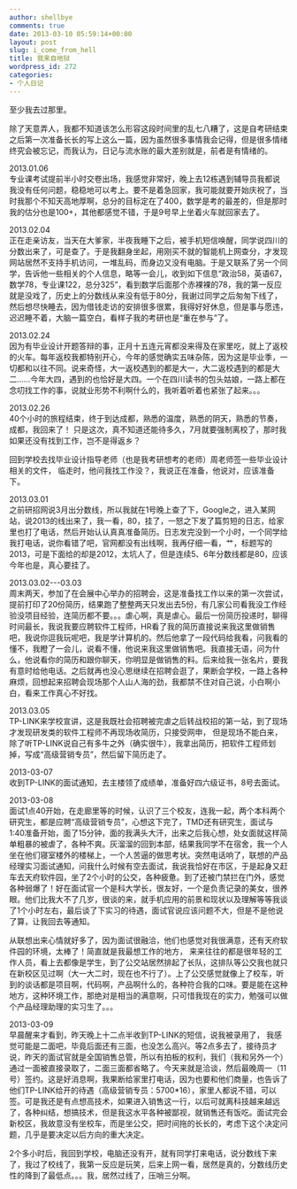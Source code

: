 ```yaml
---
author: shellbye
comments: true
date: 2013-03-10 05:59:14+00:00
layout: post
slug: i_come_from_hell
title: 我来自地狱
wordpress_id: 272
categories:
- 个人日记
---
```


至少我去过那里。  
  
除了天意弄人，我都不知道该怎么形容这段时间里的乱七八糟了，这是自考研结束之后第一次准备长长的写上这么一篇，因为虽然很多事情我会记得，但是很多情绪终究会被忘记，而我认为，日记与流水账的最大差别就是，前者是有情绪的。  
  
2013.01.06  
专业课考试提前半小时交卷出场，我感觉非常好，晚上去12栋遇到辅导员我都说我没有任何问题，稳稳地可以考上。要不是着急回家，我可能就要开始庆祝了，当时我那个不知天高地厚啊，总分的目标定在了400，数学是考的最差的，但是那时我的估分也是100+，其他都感觉不错，于是9号早上坐着火车就回家去了。  
  
2013.02.04  
正在走亲访友，当天在大爹家，半夜我睡下之后，被手机短信唤醒，同学说四川的分数出来了，可是查了。于是我翻身坐起，用刚买不就的智能机上网查分，才发现网站居然不支持手机访问，一堆乱码，而身边又没有电脑。于是又联系了另一个同学，告诉他一些相关的个人信息，略等一会儿，收到如下信息“政治58，英语67，数学78，专业课122，总分325”，看到数学后面那个赤裸裸的78，我的第一反应就是没戏了，历史上的分数线从来没有低于80分，我谢过同学之后匆匆下线了，然后想尽快睡去，因为借钱走访的安排很多很累，我得好好休息，但是事与愿违，迟迟睡不着，大脑一篇空白，看样子我的考研也是“重在参与”了。  
  
2013.02.24  
因为有毕业设计开题答辩的事，正月十五连元宵都没来得及在家里吃，就上了返校的火车。每年返校我都特别开心，今年的感觉确实五味杂陈，因为这是毕业季，一切都和以往不同。说来奇怪，大一返校遇到的都是大一，大二返校遇到的都是大二……今年大四，遇到的也恰好是大四。一个在四川读书的包头姑娘，一路上都在念叨找工作的事，说就业形势不利啊什么的，我听着听着也紧张了起来。。。  
  
2013.02.26  
40个小时的旅程结束，终于到达成都，熟悉的温度，熟悉的阴天，熟悉的节奏，成都，我回来了！ 只是这次，真不知道还能待多久，7月就要强制离校了，那时我如果还没有找到工作，岂不是得返乡？  
  
回到学校去找毕业设计指导老师（也是我考研想考的老师）周老师签一些毕业设计相关的文件， 临走时，他问我找工作没？，我说正在准备，他说对，应该准备下。  
  
2013.03.01  
之前研招网说3月出分数线，所以我就在1号晚上查了下，Google之，进入某网站，说2013的线出来了，我一看，80，挂了，一怒之下发了篇剪短的日志，给家里也打了电话，然后开始认认真真准备简历。日志发完没到一个小时，一个同学给我打电话，说你看错了吧，官网都没有出线啊，我再仔细一看，艹，标题写的2013，可是下面给的却是2012，太坑人了，但是连续5、6年分数线都是80，应该今年也是，真心要挂了。  
  
2013.03.02---03.03  
周末两天，参加了在会展中心举办的招聘会，这是准备找工作以来的第一次尝试，提前打印了20份简历，结果跑了整整两天只发出去5份，有几家公司看我没工作经验没项目经验，连简历都不要。。。虐心啊，真是虐心。最后一份简历投递时，聊得时间最长，我说我要应聘软件工程师，HR看了我的简历直接说来我这里做销售吧，我说你逗我玩呢吧，我是学计算机的。然后他拿了一段代码给我看，问我看的懂不，我瞪了一会儿，说看不懂，他说来我这里做销售吧。我直接无语，问为什么，他说看你的简历和跟你聊天，你明显是做销售的料。后来给我一张名片，要我有意时给他电话。之后就再也没心思继续在招聘会逛了，果断会学校，一路上各种麻烦，回想起来招聘会现场那个人山人海的劲，我都禁不住对自己说，小白啊小白，看来工作真心不好找。  
  
2013.03.05  
TP-LINK来学校宣讲，这是我既社会招聘被完虐之后转战校招的第一站，到了现场才发现研发类的软件工程师不再现场收简历，只接受网申， 但是现场不能白来，除了听TP-LINK说自己有多牛之外（确实很牛），我拿出简历，把软件工程师划掉，写成“高级营销专员”，然后留下简历走了。  
  
2013-03-07  
收到TP-LINK的面试通知，去主楼领了成绩单，准备好四六级证书，8号去面试。   
  
2013-03-08  
面试1点40开始，在走廊里等的时候，认识了三个校友，连我一起，两个本科两个研究生，都是应聘“高级营销专员”，心想这下完了，TMD还有研究生，面试与1:40准备开始，面了15分钟，面的我满头大汗，出来之后我心想，处女面就这样简单粗暴的被虐了，各种不爽。灰溜溜的回到本部，结果我同学不在宿舍，我一个人坐在他们寝室楼外的楼梯上，一个人苦逼的做思考状。突然电话响了，联想的产品经理实习面试通知，问我什么时候有空去面试，我说我恰好在市区，于是起身又赶车去天府软件园，坐了2个小时的公交，各种疲惫。到了还被门禁拦在门外，感觉各种弱爆了！好在面试官一个是科大学长，很友好，一个是负责记录的美女，很养眼。他们比我大不了几岁，很谈的来，就手机应用的前景和现状以及理解等等我谈了1个小时左右，最后谈了下实习的待遇，面试官说应该问题不大，但是不是他说了算，让我回去等通知。  
  
从联想出来心情就好多了，因为面试很融洽，他们也感觉对我很满意，还有天府软件园的环境，太棒了！简直就是我最想工作的地方， 来来往往的都是很年轻的工作人员，看上去都像是学生，到了公交站居然排起了长队，这排队等公交我也就只在新校区见过啊（大一大二时，现在也不行了）。上了公交感觉就像上了校车，听到的谈话都是项目啊，代码啊，产品啊什么的，各种符合我的口味。要是能在这种地方，这种环境工作，那绝对是相当的满意啊，只可惜我现在的实力，勉强可以做个产品经理助理的实习生了。。。  
  
2013-03-09  
早晨醒来才看到，昨天晚上十二点半收到TP-LINK的短信，说我被录用了， 我感觉可能是二面吧，毕竟后面还有三面，也没怎么高兴。等2点多去了，接待员才说，昨天的面试官就是全国销售总管，所以有拍板的权利，我们（我和另外一个）通过一面被直接录取了，二面三面都省略了。今天来就是洽谈，然后最晚周一（11号）签约。这是好消息啊，我果断给家里打电话，因为也要和他们商量，也告诉了他们TP-LINK给开的待遇（高级营销专员：5700*16），家里人都说不错，可以签。可是我还是有点想高技术，如果进入销售这一行，以后可就离科技越来越远了，各种纠结，想搞技术，但是我这水平各种被鄙视，就销售还有饭吃。面试完会新校区，我故意没有坐校车，而是坐公交，把时间拖的长长的，考虑下这个决定问题，几乎是要决定以后方向的重大决定。  
  
2个多小时后，我回到学校，电脑还没有开，就有同学打来电话，说分数线下来了，我过了校线了，我第一反应是玩笑，后来上网一看，居然是真的，分数线历史性的降到了最低点。。。我，居然过线了，压哨三分啊。   
  

